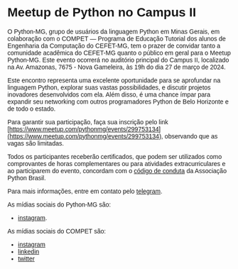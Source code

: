 <style>
    body {
        font-family: sans-serif;
    }
</style>

# Meetup de Python no Campus II

O Python-MG, grupo de usuários da linguagem Python em Minas Gerais, em colaboração com o COMPET — Programa de Educação Tutorial dos alunos de Engenharia da Computação do CEFET-MG, tem o prazer de convidar tanto a comunidade acadêmica do CEFET-MG quanto o público em geral para o Meetup Python-MG. Este evento ocorrerá no auditório principal do Campus II, localizado na Av. Amazonas, 7675 - Nova Gameleira, às 19h do dia 27 de março de 2024.

Este encontro representa uma excelente oportunidade para se aprofundar na linguagem Python, explorar suas vastas possibilidades, e discutir projetos inovadores desenvolvidos com ela. Além disso, é uma chance ímpar para expandir seu networking com outros programadores Python de Belo Horizonte e de todo o estado.

Para garantir sua participação, faça sua inscrição pelo link [https://www.meetup.com/pythonmg/events/299753134](https://www.meetup.com/pythonmg/events/299753134), observando que as vagas são limitadas.

Todos os participantes receberão certificados, que podem ser utilizados como comprovantes de horas complementares ou para atividades extracurriculares e ao participarem do evento, concordam com o [código de conduta](https://apyb.python.org.br/pythonbrasil/cdc/) da Associação Python Brasil.

Para mais informações, entre em contato pelo [telegram](https://t.me/pythonmg). 

As mídias sociais do Python-MG são:

- [instagram](https://www.instagram.com/python.mg).

As mídias sociais do COMPET são:

- [instagram](https://www.instagram.com/compet.cefet/)
- [linkedin](https://www.linkedin.com/company/compet-cefetmg/)
- [twitter](https://twitter.com/compet_cefet)
